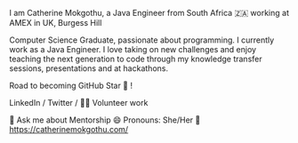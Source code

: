 I am Catherine Mokgothu, a Java Engineer from South Africa 🇿🇦 working at AMEX in UK, Burgess Hill

Computer Science Graduate, passionate about programming. I currently work as a Java Engineer. 
I love taking on new challenges and enjoy teaching the next generation to code through my knowledge transfer sessions, presentations and at hackathons.

Road to becoming GitHub Star 🌟 !

LinkedIn / Twitter / 👐🏾 Volunteer work

💬 Ask me about Mentorship
😄 Pronouns: She/Her
🔗 https://catherinemokgothu.com/
